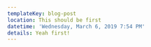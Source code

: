 ```yaml
---
templateKey: blog-post
location: This should be first
datetime: 'Wednesday, March 6, 2019 7:54 PM'
details: Yeah first!
---
```


